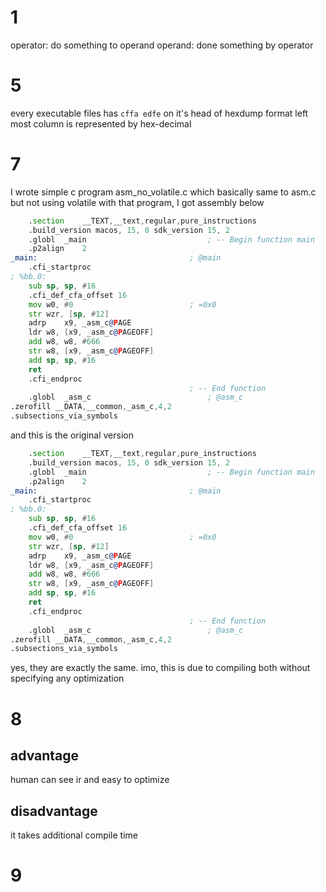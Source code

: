 # 1

operator: do something to operand
operand: done something by operator

# 5

every executable files has `cffa edfe` on it's head of hexdump format
left most column is represented by hex-decimal

# 7

I wrote simple c program asm_no_volatile.c which basically same to asm.c but not using volatile
with that program, I got assembly below

```asm
	.section	__TEXT,__text,regular,pure_instructions
	.build_version macos, 15, 0	sdk_version 15, 2
	.globl	_main                           ; -- Begin function main
	.p2align	2
_main:                                  ; @main
	.cfi_startproc
; %bb.0:
	sub	sp, sp, #16
	.cfi_def_cfa_offset 16
	mov	w0, #0                          ; =0x0
	str	wzr, [sp, #12]
	adrp	x9, _asm_c@PAGE
	ldr	w8, [x9, _asm_c@PAGEOFF]
	add	w8, w8, #666
	str	w8, [x9, _asm_c@PAGEOFF]
	add	sp, sp, #16
	ret
	.cfi_endproc
                                        ; -- End function
	.globl	_asm_c                          ; @asm_c
.zerofill __DATA,__common,_asm_c,4,2
.subsections_via_symbols
```

and this is the original version

```asm
	.section	__TEXT,__text,regular,pure_instructions
	.build_version macos, 15, 0	sdk_version 15, 2
	.globl	_main                           ; -- Begin function main
	.p2align	2
_main:                                  ; @main
	.cfi_startproc
; %bb.0:
	sub	sp, sp, #16
	.cfi_def_cfa_offset 16
	mov	w0, #0                          ; =0x0
	str	wzr, [sp, #12]
	adrp	x9, _asm_c@PAGE
	ldr	w8, [x9, _asm_c@PAGEOFF]
	add	w8, w8, #666
	str	w8, [x9, _asm_c@PAGEOFF]
	add	sp, sp, #16
	ret
	.cfi_endproc
                                        ; -- End function
	.globl	_asm_c                          ; @asm_c
.zerofill __DATA,__common,_asm_c,4,2
.subsections_via_symbols
```

yes, they are exactly the same.
imo, this is due to compiling both without specifying any optimization

# 8

## advantage

human can see ir and easy to optimize

## disadvantage

it takes additional compile time

# 9
